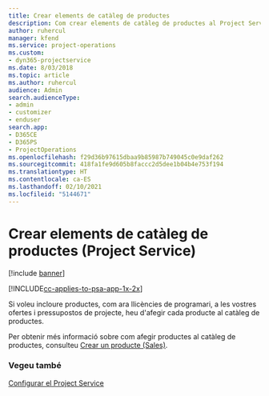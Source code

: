```yaml
---
title: Crear elements de catàleg de productes
description: Com crear elements de catàleg de productes al Project Service
author: ruhercul
manager: kfend
ms.service: project-operations
ms.custom:
- dyn365-projectservice
ms.date: 8/03/2018
ms.topic: article
ms.author: ruhercul
audience: Admin
search.audienceType:
- admin
- customizer
- enduser
search.app:
- D365CE
- D365PS
- ProjectOperations
ms.openlocfilehash: f29d36b97615dbaa9b85987b749045c0e9daf262
ms.sourcegitcommit: 418fa1fe9d605b8faccc2d5dee1b04b4e753f194
ms.translationtype: HT
ms.contentlocale: ca-ES
ms.lasthandoff: 02/10/2021
ms.locfileid: "5144671"
---
```

# <a name="create-product-catalog-items-project-service"></a>Crear elements de catàleg de productes (Project Service)

[!include [banner](../includes/psa-now-project-operations.md)]

[!INCLUDE[cc-applies-to-psa-app-1x-2x](../includes/cc-applies-to-psa-app-1x-2x.md)]

Si voleu incloure productes, com ara llicències de programari, a les vostres ofertes i pressupostos de projecte, heu d'afegir cada producte al catàleg de productes.  
  
 Per obtenir més informació sobre com afegir productes al catàleg de productes, consulteu [Crear un producte (Sales)](https://docs.microsoft.com/dynamics365/sales-enterprise/create-product-sales).  
  
### <a name="see-also"></a>Vegeu també  
 [Configurar el Project Service](../psa/configure.md)
